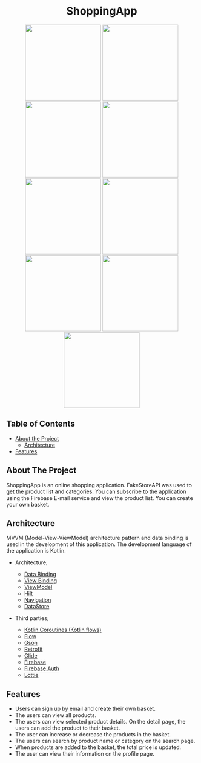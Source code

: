 <h1 align="center"> ShoppingApp </h1>

<p align="middle">
  <img src="https://user-images.githubusercontent.com/61823965/200175656-05eca4e7-7a4a-4a19-a4d9-4affed0bc5d2.png" width="200">
  <img src="https://user-images.githubusercontent.com/61823965/200175649-e7385b7a-9a31-4377-92b4-83b100d7d806.png" width="200">
  <img src="https://user-images.githubusercontent.com/61823965/200175654-c78d695f-0d8f-4443-9294-95ce2918a7cb.png" width="200">
  <img src="https://user-images.githubusercontent.com/61823965/200175655-9e3d316c-38df-4082-a82d-8ce6002fce6b.png" width="200">
  <img src="https://user-images.githubusercontent.com/61823965/200175647-2d5799b0-18d8-41f0-9cf9-37fd5502155e.png" width="200">
  <img src="https://user-images.githubusercontent.com/61823965/200175646-1e5c08e1-02bb-4ed7-9957-f852109ab831.png" width="200">
  <img src="https://user-images.githubusercontent.com/61823965/200175642-cbaf99e8-a829-4f54-a414-d6527e58623e.png" width="200">
  <img src="https://user-images.githubusercontent.com/61823965/200175651-37f6b101-6d5b-4d6e-8df2-8799c030df54.png" width="200">
  <img src="https://user-images.githubusercontent.com/61823965/200175650-eecdf512-7402-4b5a-803d-2598ce127c0c.png" width="200">
</p>

## Table of Contents

* [About the Project](#about-the-project)
  * [Architecture](#architecture)
* [Features](#features)

## About The Project

ShoppingApp is an online shopping application. FakeStoreAPI was used to get the product list and categories. You can subscribe to the application using the Firebase E-mail service and view the product list. You can create your own basket.

## Architecture
MVVM (Model-View-ViewModel) architecture pattern and data binding is used in the development of this application. The development language of the application is Kotlin.

* Architecture;
    * [Data Binding](https://developer.android.com/topic/libraries/data-binding/)
    * [View Binding](https://developer.android.com/topic/libraries/view-binding)
    * [ViewModel](https://developer.android.com/topic/libraries/architecture/viewmodel)
    * [Hilt](https://developer.android.com/training/dependency-injection/hilt-android) 
    * [Navigation](https://developer.android.com/guide/navigation)
    * [DataStore](https://developer.android.com/topic/libraries/architecture/datastore)
    
* Third parties;
    * [Kotlin Coroutines (Kotlin flows)](https://developer.android.com/kotlin/flow)
    * [Flow](https://developer.android.com/kotlin/flow)
    * [Gson](https://github.com/google/gson)
    * [Retrofit](https://github.com/square/retrofit)
    * [Glide](https://bumptech.github.io/glide/) 
    * [Firebase](https://firebase.google.com)
    * [Firebase Auth](https://firebase.google.com/docs/auth)
    * [Lottie](https://github.com/airbnb/lottie-android)
    
## Features
   - Users can sign up by email and create their own basket.
   - The users can view all products.
   - The users can view selected product details. On the detail page, the users can add the product to their basket.
   - The user can increase or decrease the products in the basket.
   - The users can search by product name or category on the search page.
   - When products are added to the basket, the total price is updated.
   - The user can view their information on the profile page.

